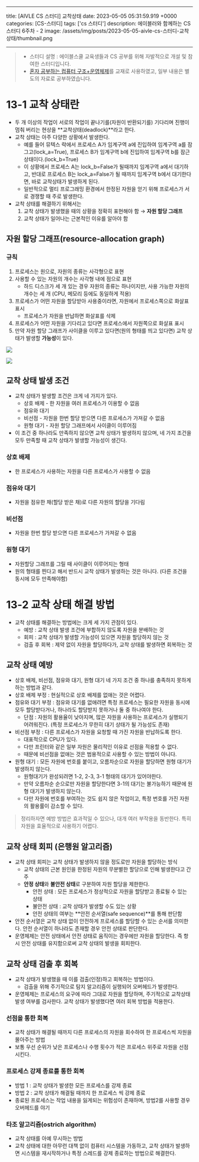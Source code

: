 

---
title: [AIVLE CS 스터디] 교착상태
date: 2023-05-05 05:31:59.919 +0000
categories: [CS-스터디]
tags: ['cs 스터디']
description: 에이블러와 함께하는 CS 스터디 6주차 - 2
image: /assets/img/posts/2023-05-05-aivle-cs-스터디-교착상태/thumbnail.png

---

> - 스터디 설명 : 에이블스쿨 교육생들과 CS 공부를 위해 자발적으로 개설 및 참여한 스터디입니다.
> - [혼자 공부하는 컴퓨터 구조+운영체제](https://hongong.hanbit.co.kr/%EC%BB%B4%ED%93%A8%ED%84%B0-%EA%B5%AC%EC%A1%B0-%EC%9A%B4%EC%98%81%EC%B2%B4%EC%A0%9C/)를 교재로 사용하였고, 일부 내용은 별도의 자료로 공부하였습니다.

# 13-1 교착 상태란

- 두 개 이상의 작업이 서로의 작업이 끝나기를(자원이 반환되기를) 기다리며 진행이 멈춰 버리는 현상을 **교착상태(deadlock)**라고 한다.
- 교착 상태는 아주 다양한 상황에서 발생한다.
    - 예를 들어 뮤텍스 락에서 프로세스 A가 임계구역 a에 진입하여 임계구역 a를 잠그고(lock_a=True), 프로세스 B가 임계구역 b에 진입하여 임계구역 b를 잠근 상태이다.(lock_b=True)
    - 이 상황에서 프로세스 A는 lock_b=False가 될때까지 임계구역 a에서 대기하고, 반대로 프로세스 B는 lock_a=False가 될 때까지 임계구역 b에서 대기한다면, 바로 교착상태가 발생하게 된다.
    - 일반적으로 멀티 프로그래밍 환경에서 한정된 자원을 얻기 위해 프로세스가 서로 경쟁할 때 주로 발생한다.
- 교착 상태를 해결하기 위해서는
    1. 교착 상태가 발생했을 때의 상황을 정확히 표현해야 함 → **자원 할당 그래프**
    2. 교착 상태가 일어나는 근본적인 이유를 알아야 함

## 자원 할당 그래프(resource-allocation graph)

### 규칙

1. 프로세스는 원으로, 자원의 종류는 사각형으로 표현
2. 사용할 수 있는 자원의 개수는 사각형 내에 점으로 표현
    - 하드 디스크가 세 개 있는 경우 자원의 종류는 하나이지만, 사용 가능한 자원의 개수는 세 개 (CPU, 메모리 등에도 동일하게 적용)
3. 프로세스가 어떤 자원을 할당받아 사용중이라면, 자원에서 프로세스쪽으로 화살표 표시
    - 프로세스가 자원을 반납하면 화살표를 삭제
4. 프로세스가 어떤 자원을 기다리고 있다면 프로세스에서 자원쪽으로 화살표 표시
5. 만약 자원 할당 그래프가 사이클을 이루고 있다면(원의 형태를 띄고 있다면) 교착 상태가 발생할 **가능성**이 있다.

![](/assets/img/posts/2023-05-05-aivle-cs-스터디-교착상태/img0.png)

![](/assets/img/posts/2023-05-05-aivle-cs-스터디-교착상태/img1.png)


## 교착 상태 발생 조건

- 교착 상태가 발생할 조건은 크게 네 가지가 있다.
    - 상호 배제 - 한 자원을 여러 프로세스가 이용할 수 없음
    - 점유와 대기
    - 비선점 - 자원을 한번 할당 받으면 다른 프로세스가 가져갈 수 없음
    - 원형 대기 - 자원 할당 그래프에서 사이클이 이루어짐
- 이 조건 중 하나라도 만족하지 않으면 교착 상태가 발생하지 않으며, 네 가지 조건을 모두 만족할 때 교착 상태가 발생할 가능성이 생긴다.

### 상호 배제

- 한 프로세스가 사용하는 자원을 다른 프로세스가 사용할 수 없음

### 점유와 대기

- 자원을 점유한 채(할당 받은 채)로 다른 자원의 할당을 기다림

### 비선점

- 자원을 한번 할당 받으면 다른 프로세스가 가져갈 수 없음

### 원형 대기

- 자원할당 그래프를 그릴 때 사이클이 이루어지는 형태
- 원의 형태를 띈다고 해서 반드시 교착 상태가 발생하는 것은 아니다. (다른 조건을 동시에 모두 만족해야함)

# 13-2 교착 상태 해결 방법

- 교착 상태를 해결하는 방법에는 크게 세 가지 관점이 있다.
    - 예방 : 교착 상태 발생 조건에 부합하지 않도록 자원을 분배하는 것
    - 회피 : 교착 상태가 발생할 가능성이 있으면 자원을 할당하지 않는 것
    - 검출 후 회복 : 제약 없이 자원을 할당하다가, 교착 상태를 발생하면 회복하는 것

## 교착 상태 예방

- 상호 배제, 비선점, 점유와 대기, 원형 대기 네 가지 조건 중 하나를 충족하지 못하게 하는 방법과 같다.
- 상호 배제 부정 : 현실적으로 상호 배제를 없애는 것은 어렵다.
- 점유와 대기 부정 : 점유와 대기를 없애려면 특정 프로세스는 필요한 자원을 동시에 모두 할당받다거나, 하나라도 할당받지 못하거나 둘 중 하나여야 한다.
    - 단점 : 자원의 활용율이 낮아지며, 많은 자원을 사용하는 프로세스가 실행되기 어려워진다. (특정 프로세스가 무한히 대기 상태가 될 가능성도 존재)
- 비선점 부정 : 다른 프로세스가 자원을 요청할 때 가진 자원을 반납하도록 한다.
    - 대표적으로 CPU가 있다.
    - 다만 프린터와 같은 일부 자원은 물리적인 이유로 선점을 적용할 수 없다.
    - 때문에 비선점을 없애는 것은 범용적으로 사용할 수 있는 방법이 아니다.
- 원형 대기 : 모든 자원에 번호를 붙이고, 오름차순으로 자원을 할당하면 원형 대기가 발생하지 않는다.
    - 원형대기가 완성되려면 1-2, 2-3, 3-1 형태의 대기가 있어야한다.
    - 만약 오름차순 순으로만 자원을 할당한다면 3-1의 대기는 불가능하기 때문에 원형 대기가 발생하지 않는다.
    - 다만 자원에 번호를 부여하는 것도 쉽지 않은 작업이고, 특정 번호를 가진 자원의 활용률이 감소할 수 있다.
> 정리하자면 예방 방법은 효과적일 수 있으나, 대개 여러 부작용을 동반한다. 특히 자원을 효율적으로 사용하기 어렵다.

## 교착 상태 회피 (은행원 알고리즘)

- 교착 상태 회피는 교착 상태가 발생하지 않을 정도로만 자원을 할당하는 방식
    - 교착 상태의 근본 원인을 한정된 자원의 무분별한 할당으로 인해 발생한다고 간주
    - **안정 상태**와 **불안전 상태**로 구분하여 자원 할당을 제한한다.
        - 안전 상태 : 모든 프로세스가 정상적으로 자원을 할당받고 종료될 수 있는 상태
        - 불안전 상태 : 교착 상태가 발생할 수도 있는 상황
        - 안전 상태의 여부는 **안전 순서열(safe sequence)**를 통해 판단함
- 안전 순서열은 교착 상태 없이 안전하게 프로세스를 할당할 수 있는 순서를 의미한다. 안전 순서열이 하나라도 존재할 경우 안전 상태로 판단한다.
- 운영체제는 안전 상태에서 안전 상태로 움직이는 경우에만 자원을 할당한다. 즉 항시 안전 상태를 유지함으로써 교착 상태의 발생을 회피한다.

## 교착 상태 검출 후 회복

- 교착 상태가 발생했을 때 이를 검출(인정)하고 회복하는 방법이다.
    - 검출을 위해 주기적으로 탐지 알고리즘이 실행되어 오버헤드가 발생한다.
- 운영체제는 프로세스의 요구에 따라 그대로 자원을 할당하며, 주기적으로 교착상태 발생 여부를 검사한다. 교착 상태가 발생했다면 여러 회복 방법을 적용한다.

### 선점을 통한 회복

- 교착 상태가 해결될 때까지 다른 프로세스의 자원을 회수하여 한 프로세스씩 자원을 몰아주는 방법
- 보통 우선 순위가 낮은 프로세스나 수행 횟수가 적은 프로세스 위주로 자원을 선점시킨다.

### 프로세스 강제 종료를 통한 회복

- 방법 1 : 교착 상태가 발생한 모든 프로세스를 강제 종료
- 방법 2 : 교착 상태가 해결될 때까지 한 프로세스 씩 강제 종료
- 종료된 프로세스는 작업 내용을 잃게되는 위험성이 존재하며, 방법2를 사용할 경우 오버헤드를 야기

### 타조 알고리즘(ostrich algorithm)

- 교착 상태를 아예 무시하는 방법
- 교착 상태에 대한 아무런 대책 없이 컴퓨터 시스템을 가동하고, 교착 상태가 발생하면 시스템을 재시작하거나 특정 스레드를 강제 종료하는 방법으로 해결한다.

        